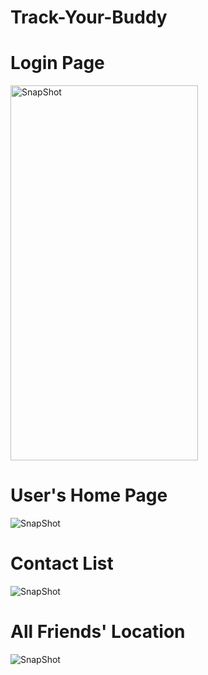 # Track-Your-Buddy

<h1> Login Page </h1>  

<img src="images/login.jpg" alt="SnapShot" width="300" height="600">  


<h1> User's Home Page </h1>  


![SnapShot](images/user's_location.jpg)

  
<h1> Contact List </h1>

![SnapShot](images/user's_contact.jpg)

   
<h1> All Friends' Location </h1>

![SnapShot](images/all_friends_location.jpg)

